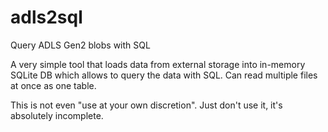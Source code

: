 # adls2sql
Query ADLS Gen2 blobs with SQL

A very simple tool that loads data from external storage into in-memory SQLite DB which allows
to query the data with SQL. Can read multiple files at once as one table.

This is not even "use at your own discretion". Just don't use it, it's absolutely incomplete.
